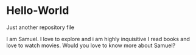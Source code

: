 # Hello-World
Just another repository file 

I am Samuel. I love to explore and i am highly inquisitive
I read books and love to watch movies.
Would you love to know more about Samuel?
